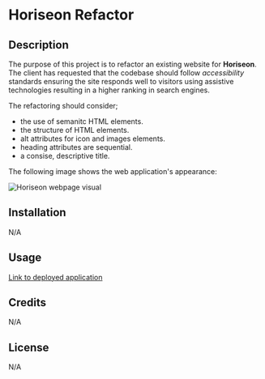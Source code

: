 # Horiseon Refactor

## Description

The purpose of this project is to refactor an existing website for **Horiseon**. The client has requested that the codebase should follow *accessibility* standards ensuring the site responds well to visitors using assistive technologies resulting in a higher ranking in search engines. 

The refactoring should consider;

 - the use of semanitc HTML elements.
 - the structure of HTML elements.
 - alt attributes for icon and images elements.
 - heading attributes are sequential.
 - a consise, descriptive title.

 The following image shows the web application's appearance:

![Horiseon webpage visual](https://user-images.githubusercontent.com/110208272/205833562-4739ac86-5a9d-4fb7-934c-e076222f721d.png)

 ## Installation

 N/A

 ## Usage

 [Link to deployed application](https://wolldog.github.io/horiseon-code-refactor/)

 ## Credits

 N/A

 ## License

 N/A








